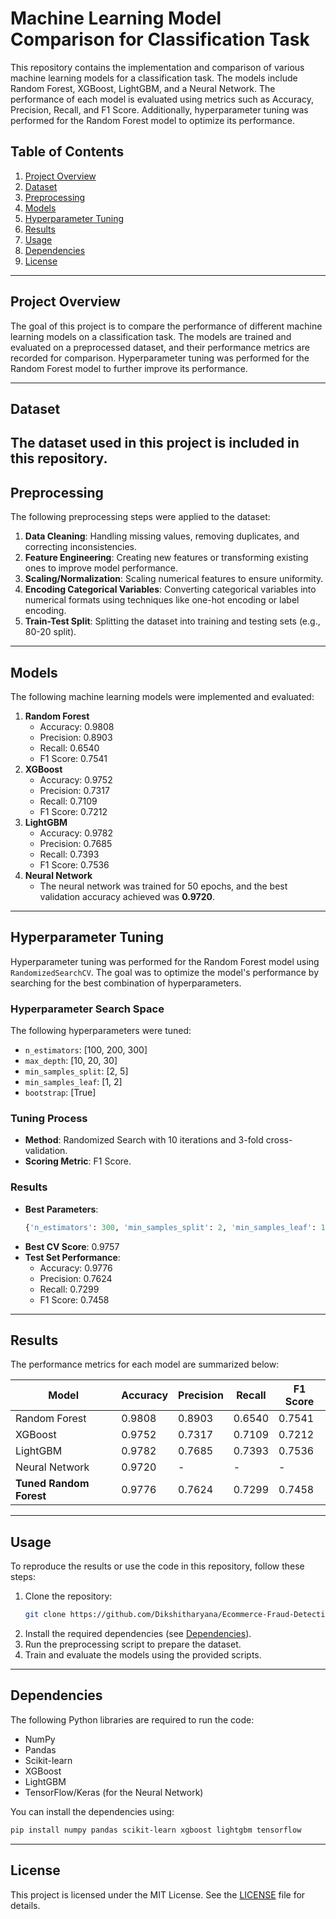 # Machine Learning Model Comparison for Classification Task

This repository contains the implementation and comparison of various machine learning models for a classification task. The models include Random Forest, XGBoost, LightGBM, and a Neural Network. The performance of each model is evaluated using metrics such as Accuracy, Precision, Recall, and F1 Score. Additionally, hyperparameter tuning was performed for the Random Forest model to optimize its performance.

## Table of Contents
1. [Project Overview](#project-overview)
2. [Dataset](#dataset)
3. [Preprocessing](#preprocessing)
4. [Models](#models)
5. [Hyperparameter Tuning](#hyperparameter-tuning)
6. [Results](#results)
7. [Usage](#usage)
8. [Dependencies](#dependencies)
9. [License](#license)

---

## Project Overview
The goal of this project is to compare the performance of different machine learning models on a classification task. The models are trained and evaluated on a preprocessed dataset, and their performance metrics are recorded for comparison. Hyperparameter tuning was performed for the Random Forest model to further improve its performance.

---

## Dataset
The dataset used in this project is included in this repository.
---

## Preprocessing
The following preprocessing steps were applied to the dataset:
1. **Data Cleaning**: Handling missing values, removing duplicates, and correcting inconsistencies.
2. **Feature Engineering**: Creating new features or transforming existing ones to improve model performance.
3. **Scaling/Normalization**: Scaling numerical features to ensure uniformity.
4. **Encoding Categorical Variables**: Converting categorical variables into numerical formats using techniques like one-hot encoding or label encoding.
5. **Train-Test Split**: Splitting the dataset into training and testing sets (e.g., 80-20 split).

---

## Models
The following machine learning models were implemented and evaluated:
1. **Random Forest**
   - Accuracy: 0.9808
   - Precision: 0.8903
   - Recall: 0.6540
   - F1 Score: 0.7541
2. **XGBoost**
   - Accuracy: 0.9752
   - Precision: 0.7317
   - Recall: 0.7109
   - F1 Score: 0.7212
3. **LightGBM**
   - Accuracy: 0.9782
   - Precision: 0.7685
   - Recall: 0.7393
   - F1 Score: 0.7536
4. **Neural Network**
   - The neural network was trained for 50 epochs, and the best validation accuracy achieved was **0.9720**.

---

## Hyperparameter Tuning
Hyperparameter tuning was performed for the Random Forest model using `RandomizedSearchCV`. The goal was to optimize the model's performance by searching for the best combination of hyperparameters.

### Hyperparameter Search Space
The following hyperparameters were tuned:
- `n_estimators`: [100, 200, 300]
- `max_depth`: [10, 20, 30]
- `min_samples_split`: [2, 5]
- `min_samples_leaf`: [1, 2]
- `bootstrap`: [True]

### Tuning Process
- **Method**: Randomized Search with 10 iterations and 3-fold cross-validation.
- **Scoring Metric**: F1 Score.

### Results
- **Best Parameters**:
  ```python
  {'n_estimators': 300, 'min_samples_split': 2, 'min_samples_leaf': 1, 'max_depth': 30, 'bootstrap': True}
  ```
- **Best CV Score**: 0.9757
- **Test Set Performance**:
  - Accuracy: 0.9776
  - Precision: 0.7624
  - Recall: 0.7299
  - F1 Score: 0.7458

---

## Results
The performance metrics for each model are summarized below:

| Model          | Accuracy | Precision | Recall | F1 Score |
|----------------|----------|-----------|--------|----------|
| Random Forest  | 0.9808   | 0.8903    | 0.6540 | 0.7541   |
| XGBoost        | 0.9752   | 0.7317    | 0.7109 | 0.7212   |
| LightGBM       | 0.9782   | 0.7685    | 0.7393 | 0.7536   |
| Neural Network | 0.9720   | -         | -      | -        |
| **Tuned Random Forest** | 0.9776 | 0.7624 | 0.7299 | 0.7458 |

---

## Usage
To reproduce the results or use the code in this repository, follow these steps:
1. Clone the repository:
   ```bash
   git clone https://github.com/Dikshitharyana/Ecommerce-Fraud-Detection
   ```
2. Install the required dependencies (see [Dependencies](#dependencies)).
3. Run the preprocessing script to prepare the dataset.
4. Train and evaluate the models using the provided scripts.

---

## Dependencies
The following Python libraries are required to run the code:
- NumPy
- Pandas
- Scikit-learn
- XGBoost
- LightGBM
- TensorFlow/Keras (for the Neural Network)

You can install the dependencies using:
```bash
pip install numpy pandas scikit-learn xgboost lightgbm tensorflow
```

---

## License
This project is licensed under the MIT License. See the [LICENSE](LICENSE) file for details.
